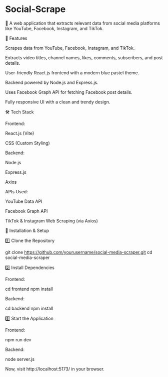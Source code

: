﻿# Social-Scrape

🚀 A web application that extracts relevant data from social media platforms like YouTube, Facebook, Instagram, and TikTok.

📌 Features

Scrapes data from YouTube, Facebook, Instagram, and TikTok.

Extracts video titles, channel names, likes, comments, subscribers, and post details.

User-friendly React.js frontend with a modern blue pastel theme.

Backend powered by Node.js and Express.js.

Uses Facebook Graph API for fetching Facebook post details.

Fully responsive UI with a clean and trendy design.

🛠️ Tech Stack

Frontend:

React.js (Vite)

CSS (Custom Styling)

Backend:

Node.js

Express.js

Axios

APIs Used:

YouTube Data API

Facebook Graph API

TikTok & Instagram Web Scraping (via Axios)

🚀 Installation & Setup

1️⃣ Clone the Repository

 git clone https://github.com/yourusername/social-media-scraper.git
 cd social-media-scraper

2️⃣ Install Dependencies

Frontend:

cd frontend
npm install

Backend:

cd backend
npm install

3️⃣ Start the Application

Frontend:

npm run dev

Backend:

node server.js

Now, visit http://localhost:5173/ in your browser.

